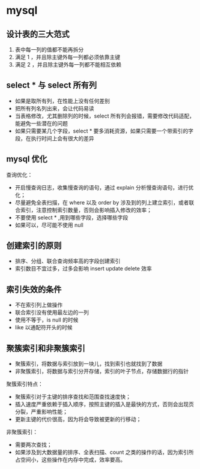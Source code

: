 # mysql 

## 设计表的三大范式

1. 表中每一列的值都不能再拆分
2. 满足 1 ，并且除主键外每一列都必须依靠主键
3. 满足 2 ，并且除主键外每一列都不能相互依赖

## select * 与 select 所有列

- 如果是取所有列，在性能上没有任何差别
- 把所有列名列出来，会让代码易读
- 当表格修改，尤其删除列的时候，select 所有列会报错，需要修改代码适配，能避免一些潜在的问题
- 如果只需要某几个字段，select * 要多消耗资源，如果只需要一个带索引的字段，在执行时间上会有很大的差异

## mysql 优化

查询优化：

- 开启慢查询日志，收集慢查询的语句，通过 explain 分析慢查询语句，进行优化；
- 尽量避免全表扫描，在 where 以及 order by 涉及到的列上建立索引，或者联合索引，注意控制索引数量，否则会影响插入修改的效率；
- 不要使用 select * ,用到哪些字段，选择哪些字段
- 如果可以，尽可能不使用 null 

## 创建索引的原则

- 排序、分组、联合查询频率高的字段创建索引
- 索引数目不宜过多，过多会影响 insert update delete 效率

## 索引失效的条件

- 不在索引列上做操作
- 联合索引没有使用最左边的一列
- 使用不等于，is null 的时候
- like 以通配符开头的时候

## 聚簇索引和非聚簇索引

- 聚簇索引，将数据与索引放到一块儿，找到索引也就找到了数据
- 非聚簇索引，将数据与索引分开存储，索引的叶子节点，存储数据行的指针

聚簇索引特点：

- 聚簇索引对于主键的排序查找和范围查找速度快；
- 插入速度严重依赖于插入顺序，按照主键的插入是最快的方式，否则会出现页分裂，严重影响性能；
- 更新主键的代价很高，因为将会导致被更新的行移动；

非聚簇索引：

- 需要两次查找；
- 如果涉及到大数据量的排序、全表扫描、count 之类的操作的话，因为索引所占空间小，这些操作在内存中完成，效率要高。
